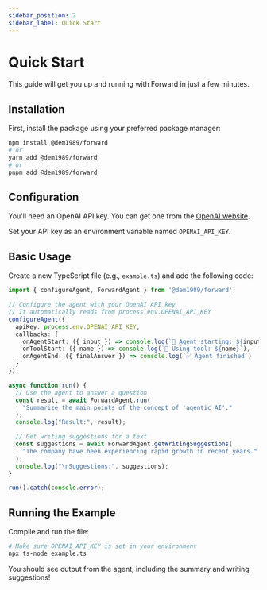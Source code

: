 ```yaml
---
sidebar_position: 2
sidebar_label: Quick Start
---
```


# Quick Start

This guide will get you up and running with Forward in just a few minutes.

## Installation

First, install the package using your preferred package manager:

```bash
npm install @dem1989/forward
# or
yarn add @dem1989/forward
# or
pnpm add @dem1989/forward
```

## Configuration

You'll need an OpenAI API key. You can get one from the [OpenAI website](https://platform.openai.com/api-keys).

Set your API key as an environment variable named `OPENAI_API_KEY`.

## Basic Usage

Create a new TypeScript file (e.g., `example.ts`) and add the following code:

```typescript
import { configureAgent, ForwardAgent } from '@dem1989/forward';

// Configure the agent with your OpenAI API key
// It automatically reads from process.env.OPENAI_API_KEY
configureAgent({
  apiKey: process.env.OPENAI_API_KEY,
  callbacks: {
    onAgentStart: ({ input }) => console.log(`🚀 Agent starting: ${input}`),
    onToolStart: ({ name }) => console.log(`🔧 Using tool: ${name}`),
    onAgentEnd: ({ finalAnswer }) => console.log(`✅ Agent finished`)
  }
});

async function run() {
  // Use the agent to answer a question
  const result = await ForwardAgent.run(
    "Summarize the main points of the concept of 'agentic AI'."
  );
  console.log("Result:", result);

  // Get writing suggestions for a text
  const suggestions = await ForwardAgent.getWritingSuggestions(
    "The company have been experiencing rapid growth in recent years."
  );
  console.log("\nSuggestions:", suggestions);
}

run().catch(console.error);
```

## Running the Example

Compile and run the file:

```bash
# Make sure OPENAI_API_KEY is set in your environment
npx ts-node example.ts
```

You should see output from the agent, including the summary and writing suggestions! 